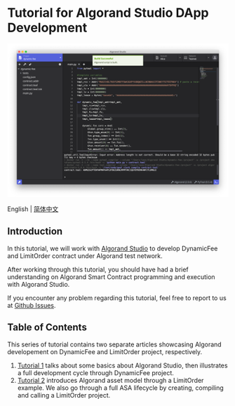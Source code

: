 # Tutorial for Algorand Studio DApp Development

<p align="center">
  <img src="./screenshots/main.png" width="720px">
</p>

English | [简体中文](https://github.com/ObsidianLabs/algorand-dapp-tutorial/blob/master/README-CN.md)

## Introduction

In this tutorial, we will work with [Algorand Studio](https://github.com/ObsidianLabs/AlgorandStudio) to develop DynamicFee and LimitOrder contract under Algorand test network.

After working through this tutorial, you should have had a brief understanding on Algorand Smart Contract programming and execution with Algorand Studio.

If you encounter any problem regarding this tutorial, feel free to report to us at [Github Issues](https://github.com/ObsidianLabs/AlgorandStudio/issues).

## Table of Contents

This series of tutorial contains two separate articles showcasing Algorand developement on DynamicFee and LimitOrder project, respectively.

1. [Tutorial 1](https://github.com/ObsidianLabs/algorand-dapp-tutorial/blob/master/tutorial-1.md) talks about some basics about Algorand Studio, then illustrates a full development cycle through DynamicFee project.
2. [Tutorial 2](https://github.com/ObsidianLabs/algorand-dapp-tutorial/blob/master/tutorial-2.md) introduces Algorand asset model through a LimitOrder example. We also go through a full ASA lifecycle by creating, compiling and calling a LimitOrder project.
